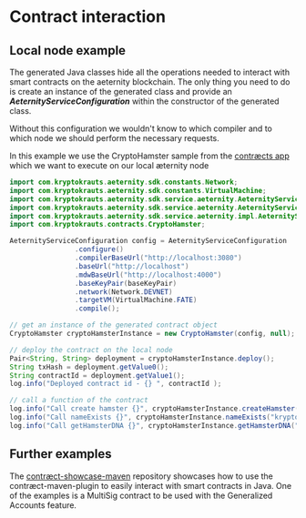 # Contract interaction

## Local node example
The generated Java classes hide all the operations needed to interact with smart contracts on the aeternity blockchain. The only thing you need to do is create an instance of the generated class and provide an ***AeternityServiceConfiguration*** within the constructor of the generated class.

Without this configuration we wouldn't know to which compiler and to which node we should perform the necessary requests.

In this example we use the CryptoHamster sample from the [contræcts app](https://studio.aepps.com/) which we want to execute on our local æternity node
```java
import com.kryptokrauts.aeternity.sdk.constants.Network;
import com.kryptokrauts.aeternity.sdk.constants.VirtualMachine;
import com.kryptokrauts.aeternity.sdk.service.aeternity.AeternityServiceConfiguration;
import com.kryptokrauts.aeternity.sdk.service.aeternity.AeternityServiceFactory;
import com.kryptokrauts.aeternity.sdk.service.aeternity.impl.AeternityService;
import com.kryptokrauts.contracts.CryptoHamster;

AeternityServiceConfiguration config = AeternityServiceConfiguration
				.configure()
                .compilerBaseUrl("http://localhost:3080")
				.baseUrl("http://localhost")
                .mdwBaseUrl("http://localhost:4000")
                .baseKeyPair(baseKeyPair)
				.network(Network.DEVNET)
                .targetVM(VirtualMachine.FATE)
				.compile();

// get an instance of the generated contract object				
CryptoHamster cryptoHamsterInstance = new CryptoHamster(config, null);

// deploy the contract on the local node
Pair<String, String> deployment = cryptoHamsterInstance.deploy();
String txHash = deployment.getValue0();
String contractId = deployment.getValue1();
log.info("Deployed contract id - {} ", contractId );

// call a function of the contract
log.info("Call create hamster {}", cryptoHamsterInstance.createHamster("kryptokrauts"));
log.info("Call nameExists {}", cryptoHamsterInstance.nameExists("kryptokrauts"));
log.info("Call getHamsterDNA {}", cryptoHamsterInstance.getHamsterDNA("kryptokrauts"));
```

## Further examples

The [contræct-showcase-maven](https://github.com/kryptokrauts/contraect-showcase-maven) repository showcases how to use the contræct-maven-plugin to easily interact with smart contracts in Java. One of the examples is a MultiSig contract to be used with the Generalized Accounts feature.